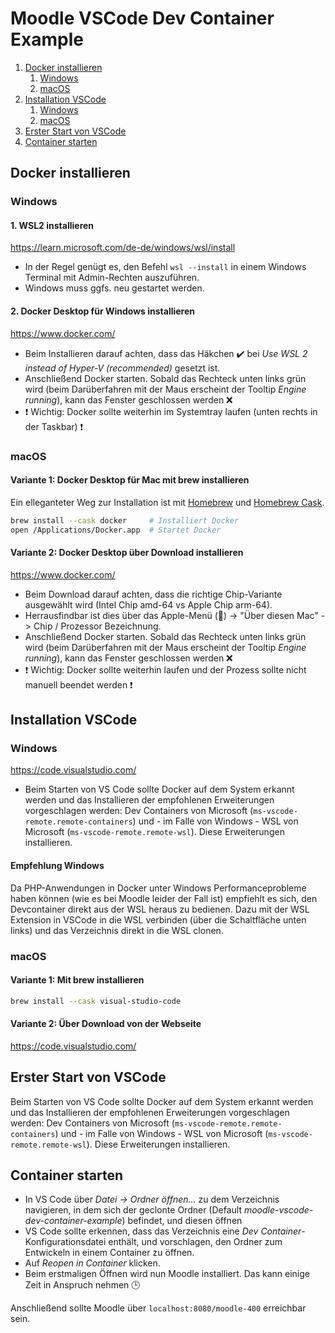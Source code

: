 # Moodle VSCode Dev Container Example

1. [Docker installieren](#docker-installieren)
    1. [Windows](#windows-docker)
    2. [macOS](#macos-docker)
2. [Installation VSCode](#vscode)
    1. [Windows](#windows-vscode)
    2. [macOS](#macos-vscode)
3. [Erster Start von VSCode](#vscode-start)
4. [Container starten](#container)


## Docker installieren <a name="docker-installieren"></a>

### Windows <a name="windows-docker">
#### 1. WSL2 installieren
https://learn.microsoft.com/de-de/windows/wsl/install
* In der Regel genügt es, den Befehl `wsl --install` in einem Windows Terminal mit Admin-Rechten auszuführen.
* Windows muss ggfs. neu gestartet werden.

#### 2. Docker Desktop für Windows installieren
https://www.docker.com/
* Beim Installieren darauf achten, dass das Häkchen ✔️ bei *Use WSL 2 instead of Hyper-V (recommended)* gesetzt ist.
* Anschließend Docker starten. Sobald das Rechteck unten links grün wird (beim Darüberfahren mit der Maus erscheint der Tooltip *Engine running*),
kann das Fenster geschlossen werden ❌
* ❗ Wichtig: Docker sollte weiterhin im Systemtray laufen (unten rechts in der Taskbar) ❗

### macOS <a name="macos-docker">
#### Variante 1: Docker Desktop für Mac mit brew installieren
Ein elleganteter Weg zur Installation ist mit <a href="http://brew.sh">Homebrew</a> und <a href="http://caskroom.io/">Homebrew Cask</a>.
```bash
brew install --cask docker     # Installiert Docker
open /Applications/Docker.app  # Startet Docker
```
#### Variante 2: Docker Desktop über Download installieren
https://www.docker.com/
* Beim Download darauf achten, dass die richtige Chip-Variante ausgewählt wird (Intel Chip amd-64 vs Apple Chip arm-64).
* Herrausfindbar ist dies über das Apple-Menü () -> "Über diesen Mac" -> Chip / Prozessor Bezeichnung.
* Anschließend Docker starten. Sobald das Rechteck unten links grün wird (beim Darüberfahren mit der Maus erscheint der Tooltip *Engine running*),
kann das Fenster geschlossen werden ❌
* ❗ Wichtig: Docker sollte weiterhin laufen und der Prozess sollte nicht manuell beendet werden ❗


## Installation VSCode <a name="vscode">

### Windows <a name="windows-vscode">
https://code.visualstudio.com/
* Beim Starten von VS Code sollte Docker auf dem System erkannt werden und das Installieren der empfohlenen Erweiterungen vorgeschlagen werden:
Dev Containers von Microsoft (`ms-vscode-remote.remote-containers`) und - im Falle von Windows - WSL von Microsoft (`ms-vscode-remote.remote-wsl`). Diese Erweiterungen installieren.

#### Empfehlung Windows
Da PHP-Anwendungen in Docker unter Windows Performanceprobleme haben können (wie es bei Moodle leider der Fall ist) empfiehlt es sich, den Devcontainer direkt aus der WSL heraus zu bedienen. Dazu mit der WSL Extension in VSCode in die WSL verbinden (über die Schaltfläche unten links) und das Verzeichnis direkt in die WSL clonen.

### macOS <a name="macos-vscode">
#### Variante 1: Mit brew installieren
```bash
brew install --cask visual-studio-code
```
#### Variante 2: Über Download von der Webseite
https://code.visualstudio.com/

## Erster Start von VSCode <a name="vscode-start">
Beim Starten von VS Code sollte Docker auf dem System erkannt werden und das Installieren der empfohlenen Erweiterungen vorgeschlagen werden:
Dev Containers von Microsoft (`ms-vscode-remote.remote-containers`) und - im Falle von Windows - WSL von Microsoft (`ms-vscode-remote.remote-wsl`). Diese Erweiterungen installieren.

## Container starten <a name="container">
* In VS Code über *Datei &rarr; Ordner öffnen...* zu dem Verzeichnis navigieren, in dem sich der geclonte Ordner (Default *moodle-vscode-dev-container-example*) befindet, und diesen öffnen
* VS Code sollte erkennen, dass das Verzeichnis eine *Dev Container*-Konfigurationsdatei enthält, und vorschlagen, den Ordner zum Entwickeln in einem Container zu öffnen.
* Auf *Reopen in Container* klicken.
* Beim erstmaligen Öffnen wird nun Moodle installiert. Das kann einige Zeit in Anspruch nehmen 🕒

Anschließend sollte Moodle über `localhost:8080/moodle-400` erreichbar sein.
